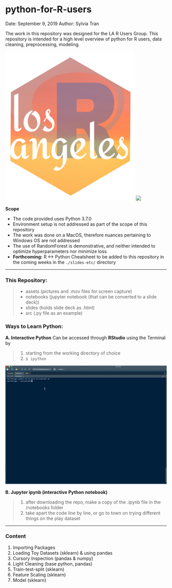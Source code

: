 # python-for-R-users
Date: September 9, 2019
Author: Sylvia Tran

The work in this repository was designed for the LA R Users Group. 
This repository is intended for a high level overview of python for R users, data cleaning, preprocessing, modeling. 

![](https://github.com/laRusers/logos/blob/master/larusers_hex_general.png?raw=true) ![](https://miro.medium.com/max/538/1*3rikDRz9MtRrLqBIT3I-rQ.jpeg)

**Scope**
- The code provided uses Python 3.7.0
- Environment setup is not addressed as part of the scope of this repository
- The work was done on a MacOS, therefore nuances pertaining to Windows OS are not addressed
- The use of RandomForest is demonstrative, and neither intended to optimize hyperparameters nor minimize loss
- **Forthcoming:** R <-> Python Cheatsheet to be added to this repository in the coming weeks in the `./slides-etc/` directory
______________________________________________________________________________________________________________________________

### This Repository:
> * assets (pictures and .mov files for screen capture)
> * notebooks (jupyter notebook (that can be converted to a slide deck))
> * slides (holds slide deck as .html)
> * src (.py file as an example)

### Ways to Learn Python: 
**A. Interactive Python**
Can be accessed through **RStudio** using the Terminal by 
> 1. starting from the working directory of choice 
> 2. `$ ipython`

![](https://github.com/godsylla/python-for-R-users/blob/master/assets/python-for-R-users-screencapture.2019-09-08%2021_07_21.gif?raw=true)

**B. Jupyter ipynb (interactive Python notebook)**
> 1. after downloading the repo, make a copy of the .ipynb file in the /notebooks folder 
> 2. take apart the code line by line, or go to town on trying different things on the play dataset
______________________________________________________________________________________________________________________________

### Content
1. Importing Packages
2. Loading Toy Datasets (sklearn) & using pandas
3. Cursory Inspection (pandas & numpy)
4. Light Cleaning (base python, pandas)
5. Train-test-split (sklearn)
6. Feature Scaling (sklearn)
7. Model (sklearn)
